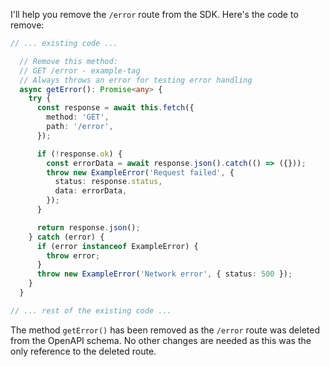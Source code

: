 I'll help you remove the `/error` route from the SDK. Here's the code to remove:

```typescript:exampleClient.ts
// ... existing code ...

  // Remove this method:
  // GET /error - example-tag
  // Always throws an error for testing error handling
  async getError(): Promise<any> {
    try {
      const response = await this.fetch({
        method: 'GET',
        path: '/error',
      });

      if (!response.ok) {
        const errorData = await response.json().catch(() => ({}));
        throw new ExampleError('Request failed', {
          status: response.status,
          data: errorData,
        });
      }

      return response.json();
    } catch (error) {
      if (error instanceof ExampleError) {
        throw error;
      }
      throw new ExampleError('Network error', { status: 500 });
    }
  }

// ... rest of the existing code ...
```

The method `getError()` has been removed as the `/error` route was deleted from the OpenAPI schema. No other changes are needed as this was the only reference to the deleted route.